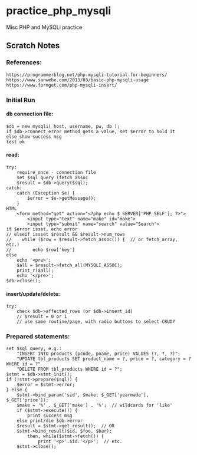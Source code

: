 # practice_php_mysqli
Misc PHP and MySQLi practice

## Scratch Notes

### References:

    https://programmerblog.net/php-mysqli-tutorial-for-beginners/
    https://www.sanwebe.com/2013/03/basic-php-mysqli-usage
    https://www.formget.com/php-mysqli-insert/

### Initial Run

#### db connection file:
    $db = new mysqli( host, username, pw, db );
    if $db->connect_error method gets a value, set $error to hold it
    else show success msg
    test ok

#### read:
    try:
        require_once - connection file
        set $sql query (fetch_assoc
        $result = $db->query($sql);
    catch:
        catch (Exception $e) {
            $error = $e->getMessage();
        }
    HTML
        <form method="get" action="<?php echo $_SERVER['PHP_SELF']; ?>">
            <input type="text" name="make" id="make">
            <input type="submit" name="search" value="Search">
    if $error isset, echo error
    // elseif issset $result && $result->num_rows
    //    while ($row = $result->fetch_assoc()) {  // or fetch_array, etc.)
    //        echo $row['key']
    else
        echo '<pre>';
        $all = $result->fetch_all(MYSQLI_ASSOC);
        print_r($all);
        echo '</pre>';
    $db->close();

#### insert/update/delete:
    try:
        check $db->affected_rows (or $db->insert_id)
        // $result = 0 or 1
        // use same routine/page, with radio buttons to select CRUD?

### Prepared statements:
    set $sql query, e.g.:
        "INSERT INTO products (pcode, pname, price) VALUES (?, ?, ?)";
        "UPDATE tbl_products SET product_name = ?, price = ?, category = ? WHERE id = ?"
        "DELETE FROM tbl_products WHERE id = ?";
    $stmt = $db->stmt_init();
    if (!stmt->prepare($sql)) {
        $error = $stmt->error;
    } else {
        $stmt->bind_param('sid', $make, $_GET['yearmade'], $_GET['price']);
        $make = '%' . $_GET['make'] . '%';  // wildcards for 'like'
        if ($stmt->execute()) {
            print success msg
        else print/die $db->error
        $result = $stmt->get_result();  // OR
        $stmt->bind_result($id, $foo, $bar);
            then, while($stmt->fetch()) {
                print '<p>'.$id.'</p>';  // etc.
        $stmt->close();
